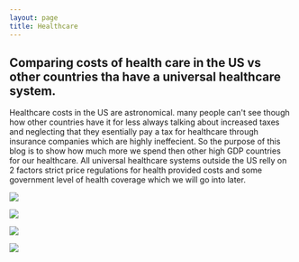 ```yaml
---
layout: page
title: Healthcare
---
```


## Comparing costs of health care in the US vs other countries tha have a universal healthcare system.

Healthcare costs in the US are astronomical. many people can't see though how other countries have it for less always talking about increased taxes and neglecting that they esentially pay a tax for healthcare through insurance companies which are highly ineffecient. So the purpose of this blog is to show how much more we spend then other high GDP countries for our healthcare. All universal healthcare systems outside the US relly on 2 factors strict price regulations for health provided costs and some government level of health coverage which we will go into later.

![](https://raw.githubusercontent.com/Indrejue/Indrejue.github.io/master/health%20care%20fig1.png)


![](https://raw.githubusercontent.com/Indrejue/Indrejue.github.io/master/health%20care%20fig2.png)


![](https://raw.githubusercontent.com/Indrejue/Indrejue.github.io/master/health%20care%20fig3.png)


![](https://raw.githubusercontent.com/Indrejue/Indrejue.github.io/master/health%20care%20fig4.png)
